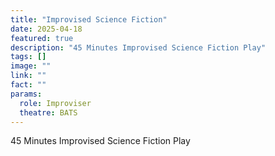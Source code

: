```yaml
---
title: "Improvised Science Fiction"
date: 2025-04-18
featured: true
description: "45 Minutes Improvised Science Fiction Play"
tags: []
image: ""
link: ""
fact: ""
params:
  role: Improviser
  theatre: BATS
---
```


45 Minutes Improvised Science Fiction Play
